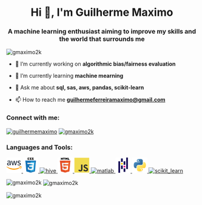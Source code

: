 <h1 align="center">Hi 👋, I'm Guilherme Maximo</h1>
<h3 align="center">A machine learning enthusiast aiming to improve my skills and the world that surrounds me</h3>

<p align="left"> <img src="https://komarev.com/ghpvc/?username=gmaximo2k&label=Profile%20views&color=0e75b6&style=flat" alt="gmaximo2k" /> </p>

- 🤖 I’m currently working on **algorithmic bias/fairness evaluation**

- 🌱 I’m currently learning **machine mearning**

- 💬 Ask me about **sql, sas, aws, pandas, scikit-learn**

- 📫 How to reach me **guilhermeferreiramaximo@gmail.com**

<h3 align="left">Connect with me:</h3>
<p align="left">
<a href="https://linkedin.com/in/guilhermemaximo" target="blank"><img align="center" src="https://raw.githubusercontent.com/rahuldkjain/github-profile-readme-generator/master/src/images/icons/Social/linked-in-alt.svg" alt="guilhermemaximo" height="30" width="40" /></a>
<a href="https://kaggle.com/gmaximo2k" target="blank"><img align="center" src="https://raw.githubusercontent.com/rahuldkjain/github-profile-readme-generator/master/src/images/icons/Social/kaggle.svg" alt="gmaximo2k" height="30" width="40" /></a>
</p>

<h3 align="left">Languages and Tools:</h3>
<p align="left"> <a href="https://aws.amazon.com" target="_blank" rel="noreferrer"> <img src="https://raw.githubusercontent.com/devicons/devicon/master/icons/amazonwebservices/amazonwebservices-original-wordmark.svg" alt="aws" width="40" height="40"/> </a> <a href="https://www.w3schools.com/css/" target="_blank" rel="noreferrer"> <img src="https://raw.githubusercontent.com/devicons/devicon/master/icons/css3/css3-original-wordmark.svg" alt="css3" width="40" height="40"/> </a> <a href="https://hive.apache.org/" target="_blank" rel="noreferrer"> <img src="https://www.vectorlogo.zone/logos/apache_hive/apache_hive-icon.svg" alt="hive" width="40" height="40"/> </a> <a href="https://www.w3.org/html/" target="_blank" rel="noreferrer"> <img src="https://raw.githubusercontent.com/devicons/devicon/master/icons/html5/html5-original-wordmark.svg" alt="html5" width="40" height="40"/> </a> <a href="https://developer.mozilla.org/en-US/docs/Web/JavaScript" target="_blank" rel="noreferrer"> <img src="https://raw.githubusercontent.com/devicons/devicon/master/icons/javascript/javascript-original.svg" alt="javascript" width="40" height="40"/> </a> <a href="https://www.mathworks.com/" target="_blank" rel="noreferrer"> <img src="https://upload.wikimedia.org/wikipedia/commons/2/21/Matlab_Logo.png" alt="matlab" width="40" height="40"/> </a> <a href="https://pandas.pydata.org/" target="_blank" rel="noreferrer"> <img src="https://raw.githubusercontent.com/devicons/devicon/2ae2a900d2f041da66e950e4d48052658d850630/icons/pandas/pandas-original.svg" alt="pandas" width="40" height="40"/> </a> <a href="https://www.python.org" target="_blank" rel="noreferrer"> <img src="https://raw.githubusercontent.com/devicons/devicon/master/icons/python/python-original.svg" alt="python" width="40" height="40"/> </a> <a href="https://scikit-learn.org/" target="_blank" rel="noreferrer"> <img src="https://upload.wikimedia.org/wikipedia/commons/0/05/Scikit_learn_logo_small.svg" alt="scikit_learn" width="40" height="40"/> </a> </p>

<p><img align="left" src="https://github-readme-stats.vercel.app/api/top-langs?username=gmaximo2k&show_icons=true&locale=en&layout=compact" alt="gmaximo2k" /></p>

<p>&nbsp;<img align="center" src="https://github-readme-stats.vercel.app/api?username=gmaximo2k&show_icons=true&locale=en" alt="gmaximo2k" /></p>

<p><img align="center" src="https://github-readme-streak-stats.herokuapp.com/?user=gmaximo2k&" alt="gmaximo2k" /></p>
